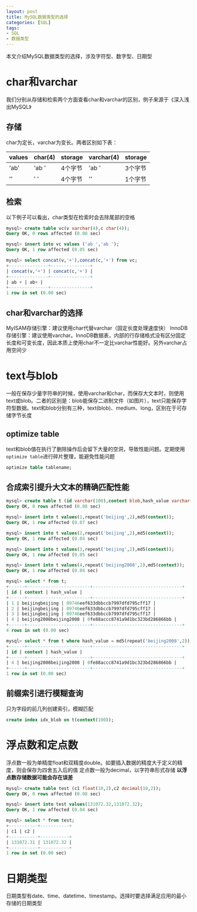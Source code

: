 ```yaml
---
layout: post
title: MySQL数据类型的选择
categories: [SQL]
tags:
- SQL
- 数据类型
---
```

本文介绍MySQL数据类型的选择，涉及字符型、数字型、日期型

# char和varchar

我们分别从存储和检索两个方面查看char和varchar的区别，例子来源于《深入浅出MySQL》

## 存储

char为定长，varchar为变长。两者区别如下表：

values   | char(4)   | storage | varchar(4) | storage
-------- | --------- | ------- | ---------- | ------
'ab'     | 'ab  '    | 4个字节  | 'ab '      | 3个字节
''       | '    '    | 4个字节  | ''         | 1个字节


## 检索

以下例子可以看出，char类型在检索时会去除尾部的空格

```sql
mysql> create table vc(v varchar(4),c char(4));
Query OK, 0 rows affected (0.08 sec)

mysql> insert into vc values ('ab ','ab ');
Query OK, 1 row affected (0.05 sec)

mysql> select concat(v,'+'),concat(c,'+') from vc;
+---------------+---------------+
| concat(v,'+') | concat(c,'+') |
+---------------+---------------+
| ab + | ab+ |
+---------------+---------------+
1 row in set (0.00 sec)
```

## char和varchar的选择

MyISAM存储引擎：建议使用char代替varchar（固定长度处理速度快）
InnoDB存储引擎：建议使用varchar。InnoDB数据表，内部的行存储格式没有区分固定长度和可变长度，因此本质上使用char不一定比varchar性能好。另外varchar占用空间少

# text与blob

一般在保存少量字符串的时候，使用varchar和char，而保存大文本时，则使用text或blob。二者的区别是：blob能保存二进制文件（如图片），text只能保存字符型数据。text和blob分别有三种，text(blob)、medium、long，区别在于可存储字节长度

## optimize table

text和blob值在执行了删除操作后会留下大量的空洞，导致性能问题。定期使用`optimize table`进行碎片整理，能避免性能问题

```sql
optimize table tablename;
```

## 合成索引提升大文本的精确匹配性能

```sql
mysql> create table t (id varchar(100),context blob,hash_value varchar(40));
Query OK, 0 rows affected (0.08 sec)

mysql> insert into t values(1,repeat('beijing',2),md5(context));
Query OK, 1 row affected (0.07 sec)

mysql> insert into t values(2,repeat('beijing',2),md5(context));
Query OK, 1 row affected (0.04 sec)

mysql> insert into t values(3,repeat('beijing',2),md5(context));
Query OK, 1 row affected (0.05 sec)

mysql> insert into t values(4,repeat('beijing2008',2),md5(context));
Query OK, 1 row affected (0.04 sec)

mysql> select * from t;
+------+------------------------+----------------------------------+
| id | context | hash_value |
+------+------------------------+----------------------------------+
| 1 | beijingbeijing | 09746eef633dbbccb7997dfd795cff17 |
| 2 | beijingbeijing | 09746eef633dbbccb7997dfd795cff17 |
| 3 | beijingbeijing | 09746eef633dbbccb7997dfd795cff17 |
| 4 | beijing2008beijing2008 | 0fe88accc8741a9d1bc323bd286866bb |
+------+------------------------+----------------------------------+
4 rows in set (0.00 sec)

mysql> select * from t where hash_value = md5(repeat('beijing2008',2));
+------+------------------------+----------------------------------+
| id | context | hash_value |
+------+------------------------+----------------------------------+
| 4 | beijing2008beijing2008 | 0fe88accc8741a9d1bc323bd286866bb |
+------+------------------------+----------------------------------+
1 row in set (0.00 sec)
```

## 前缀索引进行模糊查询

只为字段的前几列创建索引，模糊匹配

```sql
create index idx_blob on t(context(100));
```

# 浮点数和定点数

浮点数一般为单精度float和双精度double。如要插入数据的精度大于定义的精度，则会保存为四舍五入后的值
定点数一般为decimal，以字符串形式存储
**以浮点数存储数据可能会存在误差**

```sql
mysql> create table test (c1 float(10,2),c2 decimal(10,2));
Query OK, 0 rows affected (0.08 sec)

mysql> insert into test values(131072.32,131072.32);
Query OK, 1 row affected (0.04 sec)

mysql> select * from test;
+-----------+-----------+
| c1 | c2 |
+-----------+-----------+
| 131072.31 | 131072.32 |
+-----------+-----------+
1 row in set (0.00 sec)
```

# 日期类型

日期类型有date、time、datetime、timestamp。选择时要选择满足应用的最小存储的日期类型
